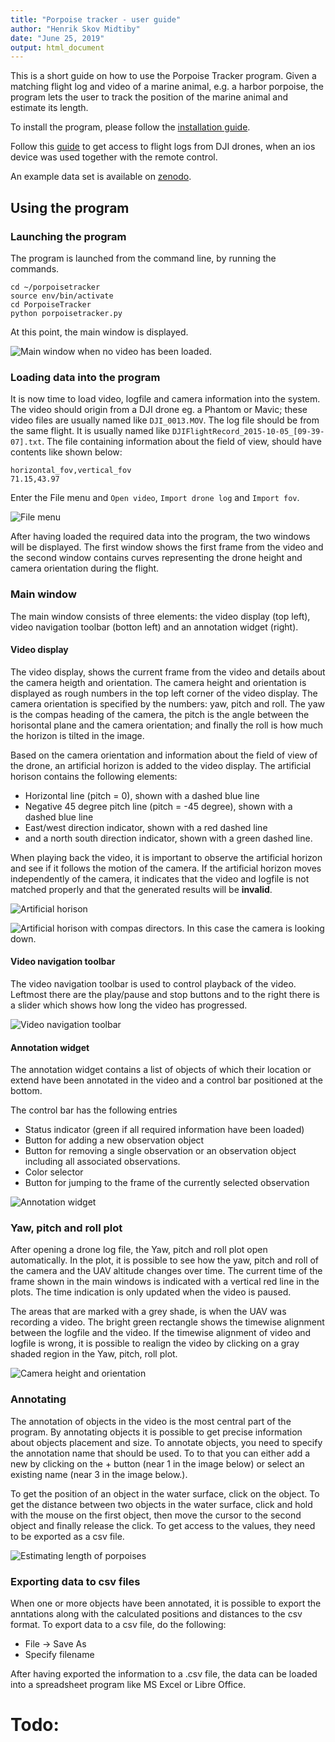 ```yaml
---
title: "Porpoise tracker - user guide"
author: "Henrik Skov Midtiby"
date: "June 25, 2019"
output: html_document
---
```


This is a short guide on how to use the Porpoise Tracker program.
Given a matching flight log and video of a marine animal, e.g. a 
harbor porpoise, the program lets the user to track the position of the
marine animal and estimate its length.

To install the program, please follow the [installation guide](installation.md).

Follow this [guide](getting_flight_log_using_itunes.md) to get access to flight 
logs from DJI drones, when an ios device was used together with the remote control.

An example data set is available on [zenodo](https://doi.org/10.5281/zenodo.3257354).

## Using the program

### Launching the program

The program is launched from the command line, by running the commands.
```
cd ~/porpoisetracker
source env/bin/activate
cd PorpoiseTracker
python porpoisetracker.py
```

At this point, the main window is displayed.

![Main window when no video has been loaded.](pic/PorpoiseMeasure_010.png)

### Loading data into the program

It is now time to load video, logfile and camera information into the system.
The video should origin from a DJI drone eg. a Phantom or Mavic; these video files are usually named like `DJI_0013.MOV`.
The log file should be from the same flight. It is usually named like `DJIFlightRecord_2015-10-05_[09-39-07].txt`.
The file containing information about the field of view, should have contents like shown below:
```{bash eval=FALSE, include=TRUE}
horizontal_fov,vertical_fov
71.15,43.97 
```
Enter the File menu and `Open video`, `Import drone log` and `Import fov`.

![File menu](pic/Menu_009.png)


After having loaded the required data into the program, the two windows will
be displayed.
The first window shows the first frame from the video and the second 
window contains curves representing the drone height and camera orientation 
during the flight.


### Main window

The main window consists of three elements: the video display (top left), 
video navigation toolbar (botton left) and an annotation widget (right).

#### Video display

The video display, shows the current frame from the video and
details about the camera heigth and orientation.
The camera height and orientation is displayed as rough numbers in the 
top left corner of the video display.
The camera orientation is specified by the numbers: yaw, pitch and roll.
The yaw is the compas heading of the camera, the pitch is the angle between
the horisontal plane and the camera orientation; and finally the roll
is how much the horizon is tilted in the image.

Based on the camera orientation and information about the field of view
of the drone, an artificial horizon is added to the video display.
The artificial horison contains the following elements:

* Horizontal line (pitch = 0), shown with a dashed blue line
* Negative 45 degree pitch line (pitch = -45 degree), shown with a dashed blue line
* East/west direction indicator, shown with a red dashed line
* and a north south direction indicator, shown with a green dashed line.

When playing back the video, it is important to observe the 
artificial horizon and see if it follows the motion of the camera.
If the artificial horizon moves independently of the camera, 
it indicates that the video and logfile is not matched properly
and that the generated results will be **invalid**.




![Artificial horison](pic/PorpoiseMeasure_002.png)


![Artificial horison with compas directors. In this case the camera is looking down.](pic/PorpoiseMeasure_003.png)


#### Video navigation toolbar

The video navigation toolbar is used to control playback of the video.
Leftmost there are the play/pause and stop buttons
and to the right there is a slider which shows how long the video has 
progressed.

![Video navigation toolbar](pic/VideoNavigationToolbar.png)



#### Annotation widget

The annotation widget contains a list of objects of which their location or
extend have been annotated in the video and a control bar positioned at the bottom.

The control bar has the following entries

* Status indicator (green if all required information have been loaded)
* Button for adding a new observation object
* Button for removing a single observation or an observation object including all associated observations.
* Color selector 
* Button for jumping to the frame of the currently selected observation

![Annotation widget](pic/AnnotationWidget.png)



### Yaw, pitch and roll plot

After opening a drone log file, the Yaw, pitch and roll plot open automatically.
In the plot, it is possible to see how the yaw, pitch and roll of the camera and 
the UAV altitude changes over time.
The current time of the frame shown in the main windows is indicated with a 
vertical red line in the plots.
The time indication is only updated when the video is paused.

The areas that are marked with a grey shade, is when the UAV was recording a video.
The bright green rectangle shows the timewise alignment between the logfile and
the video.
If the timewise alignment of video and logfile is wrong, it is possible to realign 
the video by clicking on a gray shaded region in the Yaw, pitch, roll plot.



![Camera height and orientation](pic/YawPitchRollPlot_001.png)


### Annotating

The annotation of objects in the video is the most central part of the program.
By annotating objects it is possible to get precise information about objects
placement and size.
To annotate objects, you need to specify the annotation name that should be used.
To to that you can either add a new by clicking on the + button (near 1 in the image below)
or select an existing name (near 3 in the image below.).

To get the position of an object in the water surface, click on the object.
To get the distance between two objects in the water surface, click and hold with the mouse on the first object, then move the cursor to the second object and finally release the click.
To get access to the values, they need to be exported as a csv file.

![Estimating length of porpoises](pic/MotherAndCalfAnnotatedRed.jpg)





### Exporting data to csv files

When one or more objects have been annotated, it is possible to export the
anntations along with the calculated positions and distances to the csv format.
To export data to a csv file, do the following:

* File -> Save As
* Specify filename

After having exported the information to a .csv file, the data can be loaded into a
spreadsheet program like MS Excel or Libre Office.



# Todo: 

